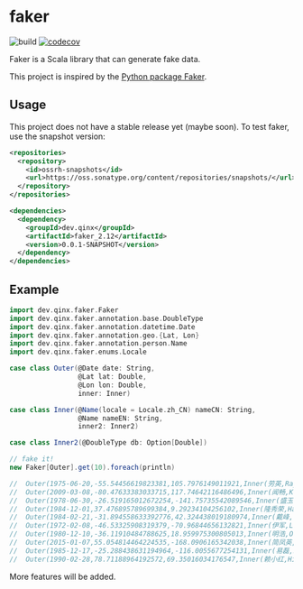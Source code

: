 # faker

![build](https://github.com/qxzzxq/faker/workflows/build/badge.svg) [![codecov](https://codecov.io/gh/qxzzxq/faker/branch/master/graph/badge.svg)](https://codecov.io/gh/qxzzxq/faker)

Faker is a Scala library that can generate fake data.

This project is inspired by the [Python package Faker](https://github.com/joke2k/faker).

## Usage
This project does not have a stable release yet (maybe soon). To test faker, use the snapshot version:
```xml
<repositories>
  <repository>
    <id>ossrh-snapshots</id>
    <url>https://oss.sonatype.org/content/repositories/snapshots/</url>
  </repository>
</repositories>

<dependencies>
  <dependency>
    <groupId>dev.qinx</groupId>
    <artifactId>faker_2.12</artifactId>
    <version>0.0.1-SNAPSHOT</version>
  </dependency>
</dependencies>
```

## Example

```scala
import dev.qinx.faker.Faker
import dev.qinx.faker.annotation.base.DoubleType
import dev.qinx.faker.annotation.datetime.Date
import dev.qinx.faker.annotation.geo.{Lat, Lon}
import dev.qinx.faker.annotation.person.Name
import dev.qinx.faker.enums.Locale

case class Outer(@Date date: String,
                 @Lat lat: Double,
                 @Lon lon: Double,
                 inner: Inner)

case class Inner(@Name(locale = Locale.zh_CN) nameCN: String,
                 @Name nameEN: String,
                 inner2: Inner2)

case class Inner2(@DoubleType db: Option[Double])

// fake it!
new Faker[Outer].get(10).foreach(println)

//  Outer(1975-06-20,-55.54456619823381,105.7976149011921,Inner(劳英,Raymundo Wolf,Inner2(Some(0.6802689710914326))))
//  Outer(2009-03-08,-80.47633383033715,117.74642116486496,Inner(闻畅,Kaia Howell,Inner2(Some(0.3232512987026902))))
//  Outer(1978-06-30,-26.519165012672254,-141.75735542089546,Inner(盛玉华,Olevia Davis,Inner2(Some(0.06980875790105556))))
//  Outer(1984-12-01,37.476895789699384,9.29234104256102,Inner(隆秀荣,Harden Fadel,Inner2(Some(0.02075769707758013))))
//  Outer(1984-02-21,-31.894558633392776,42.324438019180974,Inner(戴峰,Colonel Wisozk,Inner2(Some(0.5647694196248825))))
//  Outer(1972-02-08,-46.53325908319379,-70.96844656132821,Inner(伊军,Lexus Armstrong,Inner2(Some(0.17526148664772911))))
//  Outer(1980-12-10,-36.11910484788625,18.959975300805013,Inner(明浩,Olga Bayer,Inner2(Some(0.23892571525946327))))
//  Outer(2015-01-07,55.054814464224535,-168.0906165342038,Inner(简凤英,Marlin Macejkovic,Inner2(Some(0.6119473303637243))))
//  Outer(1985-12-17,-25.288438631194964,-116.0055677254131,Inner(易磊,Bailey Goodwin,Inner2(Some(0.2013667637508989))))
//  Outer(1990-02-28,78.71188964192572,69.35016034176547,Inner(赖小红,Hilmer Harber,Inner2(Some(0.10355297303863198))))
```

More features will be added.
